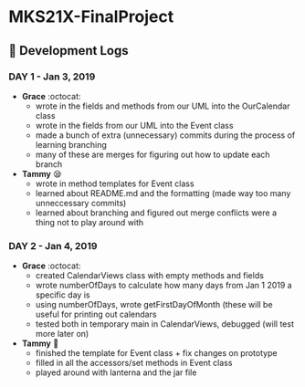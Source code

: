 # MKS21X-FinalProject



## :memo: Development Logs  
### DAY 1 - Jan 3, 2019
- **Grace** :octocat:
	- wrote in the fields and methods from our UML into the OurCalendar class
	- wrote in the fields from our UML into the Event class
	- made a bunch of extra (unnecessary) commits during the process of learning branching
	- many of these are merges for figuring out how to update each branch
- **Tammy** :sleepy:
	- wrote in method templates for Event class
	- learned about README.md and the formatting (made way too many unneccessary commits)
	- learned about branching and figured out merge conflicts were a thing not to play around with
### DAY 2 - Jan 4, 2019
- **Grace** :octocat:
	- created CalendarViews class with empty methods and fields
	- wrote numberOfDays to calculate how many days from Jan 1 2019 a specific day is
	- using numberOfDays, wrote getFirstDayOfMonth (these will be useful for printing out calendars
	- tested both in temporary main in CalendarViews, debugged (will test more later on)
- **Tammy** :hatched_chick:
	- finished the template for Event class + fix changes on prototype 
	- filled in all the accessors/set methods in Event class 
	- played around with lanterna and the jar file 
